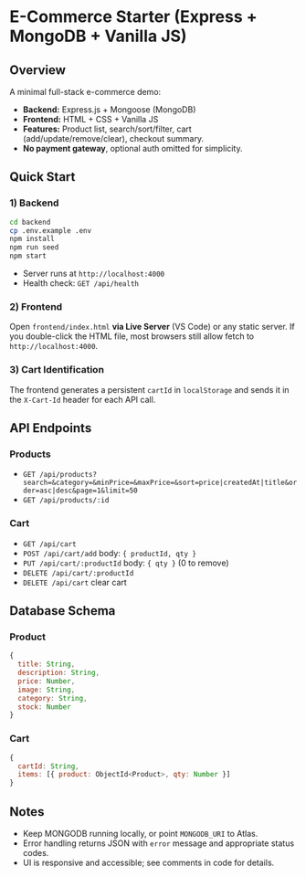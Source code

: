 # E-Commerce Starter (Express + MongoDB + Vanilla JS)

## Overview
A minimal full-stack e-commerce demo:
- **Backend:** Express.js + Mongoose (MongoDB)
- **Frontend:** HTML + CSS + Vanilla JS
- **Features:** Product list, search/sort/filter, cart (add/update/remove/clear), checkout summary.
- **No payment gateway**, optional auth omitted for simplicity.

## Quick Start

### 1) Backend
```bash
cd backend
cp .env.example .env
npm install
npm run seed
npm start
```
- Server runs at `http://localhost:4000`
- Health check: `GET /api/health`

### 2) Frontend
Open `frontend/index.html` **via Live Server** (VS Code) or any static server.
If you double-click the HTML file, most browsers still allow fetch to `http://localhost:4000`.

### 3) Cart Identification
The frontend generates a persistent `cartId` in `localStorage` and sends it in the `X-Cart-Id` header for each API call.

## API Endpoints

### Products
- `GET /api/products?search=&category=&minPrice=&maxPrice=&sort=price|createdAt|title&order=asc|desc&page=1&limit=50`
- `GET /api/products/:id`

### Cart
- `GET /api/cart`
- `POST /api/cart/add` body: `{ productId, qty }`
- `PUT /api/cart/:productId` body: `{ qty }` (0 to remove)
- `DELETE /api/cart/:productId`
- `DELETE /api/cart` clear cart

## Database Schema

### Product
```js
{
  title: String,
  description: String,
  price: Number,
  image: String,
  category: String,
  stock: Number
}
```

### Cart
```js
{
  cartId: String,
  items: [{ product: ObjectId<Product>, qty: Number }]
}
```

## Notes
- Keep MONGODB running locally, or point `MONGODB_URI` to Atlas.
- Error handling returns JSON with `error` message and appropriate status codes.
- UI is responsive and accessible; see comments in code for details.
